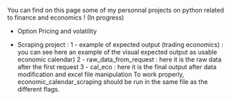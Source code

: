 You can find on this page some of my personnal projects on python related to finance and economics ! (In progress)

- Option Pricing and volatility

- Scraping project :
    1 - example of expected output (trading economics) :  you can see here an example of the visual expected output as usable economic calendar)
    2 - raw_data_from_request : here it is the raw data after the first request
    3 - cal_eco : here it is the final output after data modification and excel file manipulation
To work properly, economic_calendar_scraping should be run in the same file as the different flags.
